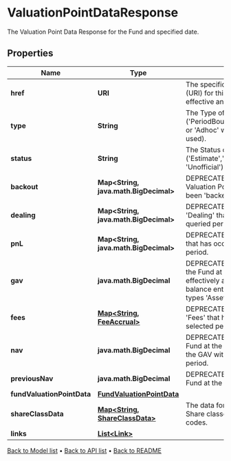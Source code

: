 

# ValuationPointDataResponse

The Valuation Point Data Response for the Fund and specified date.

## Properties

| Name | Type | Description | Notes |
|------------ | ------------- | ------------- | -------------|
|**href** | **URI** | The specific Uniform Resource Identifier (URI) for this resource at the requested effective and asAt datetime. |  [optional] |
|**type** | **String** | The Type of the associated Diary Entry (&#39;PeriodBoundary&#39;,&#39;ValuationPoint&#39;,&#39;Other&#39; or &#39;Adhoc&#39; when a diary entry wasn&#39;t used). |  |
|**status** | **String** | The Status of the associated Diary Entry (&#39;Estimate&#39;,&#39;Final&#39;,&#39;Candidate&#39; or &#39;Unofficial&#39;). |  |
|**backout** | **Map&lt;String, java.math.BigDecimal&gt;** | DEPRECATED. Bucket of detail for the Valuation Point, where data points have been &#39;backed out&#39;. |  |
|**dealing** | **Map&lt;String, java.math.BigDecimal&gt;** | DEPRECATED. Bucket of detail for any &#39;Dealing&#39; that has occured inside the queried period. |  |
|**pnL** | **Map&lt;String, java.math.BigDecimal&gt;** | DEPRECATED. Bucket of detail for &#39;PnL&#39; that has occured inside the queried period. |  |
|**gav** | **java.math.BigDecimal** | DEPRECATED. The Gross Asset Value of the Fund at the Period end. This is effectively a summation of all Trial balance entries linked to accounts of types &#39;Asset&#39; and &#39;Liabilities&#39;. |  |
|**fees** | [**Map&lt;String, FeeAccrual&gt;**](FeeAccrual.md) | DEPRECATED. Bucket of detail for any &#39;Fees&#39; that have been charged in the selected period. |  |
|**nav** | **java.math.BigDecimal** | DEPRECATED. The Net Asset Value of the Fund at the Period end. This represents the GAV with any fees applied in the period. |  |
|**previousNav** | **java.math.BigDecimal** | DEPRECATED. The Net Asset Value of the Fund at the End of the last Period. |  |
|**fundValuationPointData** | [**FundValuationPointData**](FundValuationPointData.md) |  |  |
|**shareClassData** | [**Map&lt;String, ShareClassData&gt;**](ShareClassData.md) | The data for all share classes in fund. Share classes are identified by their short codes. |  |
|**links** | [**List&lt;Link&gt;**](Link.md) |  |  [optional] |



[Back to Model list](../README.md#documentation-for-models) &#8226; [Back to API list](../README.md#documentation-for-api-endpoints) &#8226; [Back to README](../README.md)


